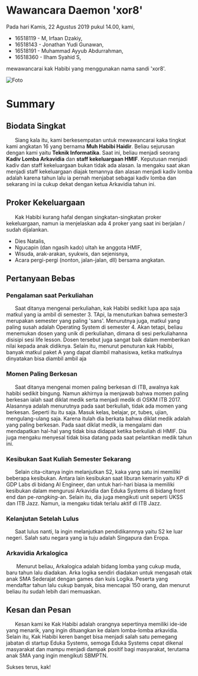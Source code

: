 
# Wawancara Daemon 'xor8'
Pada hari Kamis, 22 Agustus 2019 pukul 14.00, kami,
- 16518119 - M, Irfaan Dzakiy,
- 16518143 - Jonathan Yudi Gunawan,
- 16518191 - Muhammad Ayyub Abdurrahman,
- 16518360 - Ilham Syahid S,

mewawancarai kak Habibi yang menggunakan nama sandi 'xor8'.

![Foto](16518119-16518143-16518191-16518360.jpg)

# Summary
## Biodata Singkat
&nbsp;&nbsp;&nbsp;&nbsp;&nbsp;&nbsp;Siang kala itu, kami berkesempatan untuk mewawancarai kaka tingkat kami angkatan 16 yang bernama **Muh Habibi Haidir**. Beliau sejurusan dengan kami yaitu **Teknik Informatika**. Saat ini, beliau menjadi seorang **Kadiv Lomba Arkavidia** dan **staff kekeluargaan HMIF**. Keputusan menjadi kadiv dan staff kekeluargaan bukan tidak ada alasan. Ia mengaku saat akan menjadi staff kekeluargaan diajak temannya dan alasan menjadi kadiv lomba adalah karena tahun lalu ia pernah menjabat sebagai kadiv lomba dan sekarang ini ia cukup dekat dengan ketua Arkavidia tahun ini. 

## Proker Kekeluargaan
&nbsp;&nbsp;&nbsp;&nbsp;&nbsp;&nbsp;Kak Habibi kurang hafal dengan singkatan-singkatan proker kekeluargaan, namun ia menjelaskan ada 4 proker yang saat ini berjalan / sudah dijalankan.
- Dies Natalis,
- Ngucapin (dan ngasih kado) ultah ke anggota HMIF,
- Wisuda, arak-arakan, syukwis, dan sejenisnya,
- Acara pergi-pergi (nonton, jalan-jalan, dll) bersama angkatan.

## Pertanyaan Bebas

### Pengalaman saat Perkuliahan
&nbsp;&nbsp;&nbsp;&nbsp;&nbsp;&nbsp;Saat ditanya mengenai perkuliahan, kak Habibi sedikit lupa apa saja matkul yang ia ambil di semester 3. TApi, Ia menuturkan bahwa semester3 merupakan semester yang paling 'sans'. Menurutnya juga, matkul yang paling susah adalah Operating System di semester 4. Akan tetapi, beliau menemukan dosen yang unik di perkuliahan, dimana di sesi perkuliahanna disisipi sesi life lesson. Dosen tersebut juga sangat baik dalam memberikan nilai kepada anak didiknya. Selain itu, menurut penuturan kak Habibi, banyak matkul paket A yang dapat diambil mahasiswa, ketika matkulnya dinyatakan bisa diambil ambil aja

### Momen Paling Berkesan
&nbsp;&nbsp;&nbsp;&nbsp;&nbsp;&nbsp;Saat ditanya mengenai momen paling berkesan di ITB, awalnya kak habibi sedikit bingung. Namun akhirnya ia menjawab bahwa momen paling berkesan ialah saat diklat medik serta menjadi medik di OSKM ITB 2017. Alasannya adalah menurutnya pada saat berkuliah, tidak ada momen yang berkesan. Seperti itu itu saja. Masuk kelas, belajar, pr, tubes, ujian, mengulang-ulang saja. Karena itulah dia berkata bahwa diklat medik adalah yang paling berkesan. Pada saat diklat medik, ia mengalami dan mendapatkan hal-hal yang tidak bisa didapat ketika berkuliah di HMIF. Dia juga mengaku menyesal tidak bisa datang pada saat pelantikan medik tahun ini.

### Kesibukan Saat Kuliah Semester Sekarang
&nbsp;&nbsp;&nbsp;&nbsp;&nbsp;&nbsp;Selain cita-citanya ingin melanjutkan S2, kaka yang satu ini memiliki beberapa kesibukan. Antara lain kesibukan saat liburan kemarin yaitu KP di GDP Labs di bidang AI Engineer, dan untuk hari-hari biasa ia memiliki kesibukan dalam mengurusi Arkavidia dan Eduka Systems di bidang front end dan pe-*rangking*-an. Selain itu, dia juga mengikuti unit seperti UKSS dan ITB Jazz. Namun, ia mengaku tidak terlalu aktif di ITB Jazz.

### Kelanjutan Setelah Lulus
&nbsp;&nbsp;&nbsp;&nbsp;&nbsp;&nbsp;Saat lulus nanti, Ia ingin melanjutkan pendidikannnya yaitu S2 ke luar negeri. Salah satu negara yang ia tuju adalah Singapura dan Eropa. 

### Arkavidia Arkalogica
&nbsp;&nbsp;&nbsp;&nbsp;&nbsp;&nbsp; Menurut beliau, Arkalogica adalah bidang lomba yang cukup muda, baru tahun lalu diadakan. Arka logika sendiri diadakan untuk mengasah otak anak SMA Sederajat dengan games dan kuis Logika. Peserta yang mendaftar tahun lalu cukup banyak, bisa mencapai 150 orang, dan menurut beliau itu sudah lebih dari memuaskan.

## Kesan dan Pesan
&nbsp;&nbsp;&nbsp;&nbsp;&nbsp;&nbsp;Kesan kami ke Kak Habibi adalah orangnya sepertinya memiliki ide-ide yang menarik, yang ingin dituangkan ke dalam lomba-lomba arkavidia. Selain itu, Kak Habibi keren banget bisa menjadi salah satu pemegang jabatan di startup Eduka Systems, semoga Eduka Systems cepat dikenal masyarakat dan mampu menjadi dampak positif bagi masyarakat, terutama anak SMA yang ingin mengikuti SBMPTN.

Sukses terus, kak!

